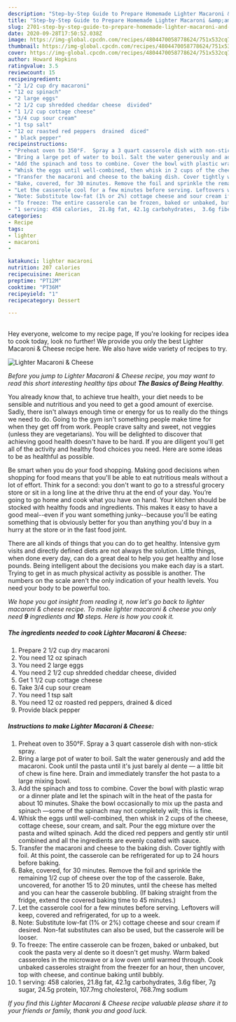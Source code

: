 ```yaml
---
description: "Step-by-Step Guide to Prepare Homemade Lighter Macaroni &amp;amp; Cheese"
title: "Step-by-Step Guide to Prepare Homemade Lighter Macaroni &amp;amp; Cheese"
slug: 2701-step-by-step-guide-to-prepare-homemade-lighter-macaroni-and-amp-cheese
date: 2020-09-28T17:50:52.038Z
image: https://img-global.cpcdn.com/recipes/4804470058778624/751x532cq70/lighter-macaroni-cheese-recipe-main-photo.jpg
thumbnail: https://img-global.cpcdn.com/recipes/4804470058778624/751x532cq70/lighter-macaroni-cheese-recipe-main-photo.jpg
cover: https://img-global.cpcdn.com/recipes/4804470058778624/751x532cq70/lighter-macaroni-cheese-recipe-main-photo.jpg
author: Howard Hopkins
ratingvalue: 3.5
reviewcount: 15
recipeingredient:
- "2 1/2 cup dry macaroni"
- "12 oz spinach"
- "2 large eggs"
- "2 1/2 cup shredded cheddar cheese  divided"
- "1 1/2 cup cottage cheese"
- "3/4 cup sour cream"
- "1 tsp salt"
- "12 oz roasted red peppers  drained  diced"
- " black pepper"
recipeinstructions:
- "Preheat oven to 350°F.  Spray a 3 quart casserole dish with non-stick spray."
- "Bring a large pot of water to boil. Salt the water generously and add the macaroni. Cook until the pasta until it&#39;s just barely al dente — a little bit of chew is fine here. Drain and immediately transfer the hot pasta to a large mixing bowl."
- "Add the spinach and toss to combine. Cover the bowl with plastic wrap or a dinner plate and let the spinach wilt in the heat of the pasta for about 10 minutes. Shake the bowl occasionally to mix up the pasta and spinach —some of the spinach may not completely wilt; this is fine."
- "Whisk the eggs until well-combined, then whisk in 2 cups of the cheese, cottage cheese, sour cream, and salt. Pour the egg mixture over the pasta and wilted spinach. Add the diced red peppers and gently stir until combined and all the ingredients are evenly coated with sauce."
- "Transfer the macaroni and cheese to the baking dish. Cover tightly with foil. At this point, the casserole can be refrigerated for up to 24 hours before baking."
- "Bake, covered, for 30 minutes. Remove the foil and sprinkle the remaining 1/2 cup of cheese over the top of the casserole. Bake, uncovered, for another 15 to 20 minutes, until the cheese has melted and you can hear the casserole bubbling. (If baking straight from the fridge, extend the covered baking time to 45 minutes.)"
- "Let the casserole cool for a few minutes before serving. Leftovers will keep, covered and refrigerated, for up to a week."
- "Note: Substitute low-fat (1% or 2%) cottage cheese and sour cream if desired. Non-fat substitutes can also be used, but the casserole will be looser."
- "To freeze: The entire casserole can be frozen, baked or unbaked, but cook the pasta very al dente so it doesn&#39;t get mushy. Warm baked casseroles in the microwave or a low oven until warmed through. Cook unbaked casseroles straight from the freezer for an hour, then uncover, top with cheese, and continue baking until bubbly."
- "1 serving: 458 calories,  21.8g fat, 42.1g carbohydrates,  3.6g fiber, 7g sugar, 24.5g protein,  107.7mg cholesterol,  768.7mg sodium"
categories:
- Recipe
tags:
- lighter
- macaroni
- 

katakunci: lighter macaroni  
nutrition: 207 calories
recipecuisine: American
preptime: "PT12M"
cooktime: "PT36M"
recipeyield: "1"
recipecategory: Dessert

---
```

<br>
Hey everyone, welcome to my recipe page, If you're looking for recipes idea to cook today, look no further! We provide you only the best Lighter Macaroni &amp; Cheese recipe here. We also have wide variety of recipes to try.
<br>


![Lighter Macaroni &amp; Cheese](https://img-global.cpcdn.com/recipes/4804470058778624/751x532cq70/lighter-macaroni-cheese-recipe-main-photo.jpg)

<i>Before you jump to Lighter Macaroni &amp; Cheese recipe, you may want to read this short interesting healthy tips about <strong>The Basics of Being Healthy</strong>.</i>

You already know that, to achieve true health, your diet needs to be sensible and nutritious and you need to get a good amount of exercise. Sadly, there isn't always enough time or energy for us to really do the things we need to do. Going to the gym isn't something people make time for when they get off from work. People crave salty and sweet, not veggies (unless they are vegetarians). You will be delighted to discover that achieving good health doesn't have to be hard. If you are diligent you'll get all of the activity and healthy food choices you need. Here are some ideas to be as healthful as possible.

Be smart when you do your food shopping. Making good decisions when shopping for food means that you'll be able to eat nutritious meals without a lot of effort. Think for a second: you don't want to go to a stressful grocery store or sit in a long line at the drive thru at the end of your day. You’re going to go home and cook what you have on hand. Your kitchen should be stocked with healthy foods and ingredients. This makes it easy to have a good meal--even if you want something junky--because you'll be eating something that is obviously better for you than anything you'd buy in a hurry at the store or in the fast food joint.

There are all kinds of things that you can do to get healthy. Intensive gym visits and directly defined diets are not always the solution. Little things, when done every day, can do a great deal to help you get healthy and lose pounds. Being intelligent about the decisions you make each day is a start. Trying to get in as much physical activity as possible is another. The numbers on the scale aren't the only indication of your health levels. You need your body to be powerful too. 


<i>We hope you got insight from reading it, now let's go back to lighter macaroni &amp; cheese recipe. To make lighter macaroni &amp; cheese you only need <strong>9</strong> ingredients and <strong>10</strong> steps. Here is how you cook it.
</i>

##### The ingredients needed to cook Lighter Macaroni &amp; Cheese:

1. Prepare 2 1/2 cup dry macaroni
1. You need 12 oz spinach
1. You need 2 large eggs
1. You need 2 1/2 cup shredded cheddar cheese,  divided
1. Get 1 1/2 cup cottage cheese
1. Take 3/4 cup sour cream
1. You need 1 tsp salt
1. You need 12 oz roasted red peppers,  drained &amp; diced
1. Provide  black pepper


##### Instructions to make Lighter Macaroni &amp; Cheese:

1. Preheat oven to 350°F.  Spray a 3 quart casserole dish with non-stick spray.
1. Bring a large pot of water to boil. Salt the water generously and add the macaroni. Cook until the pasta until it&#39;s just barely al dente — a little bit of chew is fine here. Drain and immediately transfer the hot pasta to a large mixing bowl.
1. Add the spinach and toss to combine. Cover the bowl with plastic wrap or a dinner plate and let the spinach wilt in the heat of the pasta for about 10 minutes. Shake the bowl occasionally to mix up the pasta and spinach —some of the spinach may not completely wilt; this is fine.
1. Whisk the eggs until well-combined, then whisk in 2 cups of the cheese, cottage cheese, sour cream, and salt. Pour the egg mixture over the pasta and wilted spinach. Add the diced red peppers and gently stir until combined and all the ingredients are evenly coated with sauce.
1. Transfer the macaroni and cheese to the baking dish. Cover tightly with foil. At this point, the casserole can be refrigerated for up to 24 hours before baking.
1. Bake, covered, for 30 minutes. Remove the foil and sprinkle the remaining 1/2 cup of cheese over the top of the casserole. Bake, uncovered, for another 15 to 20 minutes, until the cheese has melted and you can hear the casserole bubbling. (If baking straight from the fridge, extend the covered baking time to 45 minutes.)
1. Let the casserole cool for a few minutes before serving. Leftovers will keep, covered and refrigerated, for up to a week.
1. Note: Substitute low-fat (1% or 2%) cottage cheese and sour cream if desired. Non-fat substitutes can also be used, but the casserole will be looser.
1. To freeze: The entire casserole can be frozen, baked or unbaked, but cook the pasta very al dente so it doesn&#39;t get mushy. Warm baked casseroles in the microwave or a low oven until warmed through. Cook unbaked casseroles straight from the freezer for an hour, then uncover, top with cheese, and continue baking until bubbly.
1. 1 serving: 458 calories,  21.8g fat, 42.1g carbohydrates,  3.6g fiber, 7g sugar, 24.5g protein,  107.7mg cholesterol,  768.7mg sodium


<i>If you find this Lighter Macaroni &amp; Cheese recipe valuable please share it to your friends or family, thank you and good luck.</i>
